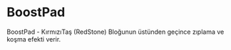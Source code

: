 # BoostPad
BoostPad - KırmızıTaş (RedStone) Bloğunun üstünden geçince zıplama ve koşma efekti verir.
